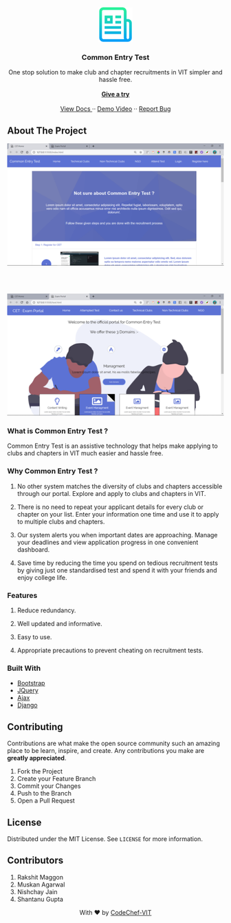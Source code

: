 

<br>
<p align="center">
  <a href="#">
    <img src="assets/img/logo.png" alt="Logo" width="80" height="80">
  </a>

  <h3 align="center">Common Entry Test</h3>

  <p align="center">
    One stop solution to make club and chapter recruitments in VIT simpler and hassle free.
    <br>
    <br>
    <a href="https://codechefvit.github.io/Common-Entry-Test/index.html"><strong>Give a try</strong></a>
    <br>
    <br>
    <a href="https://github.com/CodeChefVIT/Common-Entry-Test">View Docs </a>
    ··
    <a href="https://youtu.be/edT0Mvr2VnU">Demo Video</a>
    ··
    <a href="https://github.com/CodeChefVIT/Common-Entry-Test/issues">Report Bug</a>
  </p>
</p>





<!-- ABOUT THE PROJECT -->
## About The Project

<p align="center"> 
    <img src="assets/img/ss1.png"  width="1000">
</p>
<br><br>
<p align="center"> 
    <img src="assets/img/ss2.png"  width="1000">
</p>

### What is Common Entry Test ?
Common Entry Test is an assistive technology that helps make applying to clubs and chapters in VIT much easier and hassle free.

### Why Common Entry Test ?
1) No other system matches the diversity of clubs and chapters accessible through our portal. Explore and apply to clubs and chapters in VIT.

2) There is no need to repeat your applicant details for every club or chapter on your list. Enter your information one time and use it to apply to multiple clubs and chapters.

3) Our system alerts you when important dates are approaching. Manage your deadlines and view application progress in one convenient dashboard.

4) Save time by reducing the time you spend on tedious recruitment tests by giving just one standardised test and spend it with your friends and enjoy college life.

### Features
1) Reduce redundancy.

2) Well updated and informative.

3) Easy to use.

4) Appropriate precautions to prevent cheating on recruitment tests.
### Built With

* [Bootstrap](https://getbootstrap.com)
* [JQuery](https://jquery.com)
* [Ajax](https://www.w3schools.com/xml/ajax_intro.asp)
* [Django](https://www.djangoproject.com/)
<!-- CONTRIBUTING -->
## Contributing

Contributions are what make the open source community such an amazing place to be learn, inspire, and create. Any contributions you make are **greatly appreciated**.

1. Fork the Project
2. Create your Feature Branch 
3. Commit your Changes 
4. Push to the Branch 
5. Open a Pull Request



<!-- LICENSE -->
## License

Distributed under the MIT License. See `LICENSE` for more information.

## Contributors
1) Rakshit Maggon
2) Muskan Agarwal 
3) Nishchay Jain
4) Shantanu Gupta



<p align="center">
	With ❤️ by <a href="https://www.codechefvit.com/" target="_blank"> CodeChef-VIT</a>
</p>

